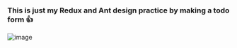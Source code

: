 ### This is just my Redux and Ant design practice by making a todo form :+1:
![image](https://user-images.githubusercontent.com/104899197/173224255-ec8b14ea-f7a5-4f56-87e6-c875be360a11.png)
